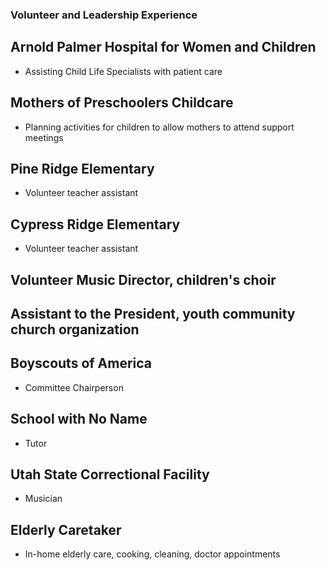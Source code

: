 ### Volunteer and Leadership Experience
## Arnold Palmer Hospital for Women and Children 
* Assisting Child Life Specialists with patient care
## Mothers of Preschoolers Childcare  
* Planning activities for children to allow mothers to attend support meetings
## Pine Ridge Elementary 
* Volunteer teacher assistant
## Cypress Ridge Elementary
* Volunteer teacher assistant
## Volunteer Music Director, children's choir
## Assistant to the President, youth community church organization
## Boyscouts of America
* Committee Chairperson
## School with No Name
* Tutor
## Utah State Correctional Facility
* Musician
## Elderly Caretaker
* In-home elderly care, cooking, cleaning, doctor appointments 
